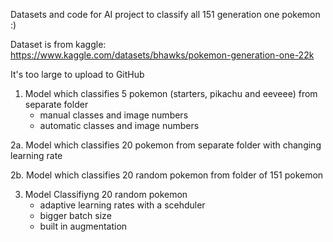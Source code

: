 Datasets and code for AI project to classify all 151 generation one pokemon :)

Dataset is from kaggle:
https://www.kaggle.com/datasets/bhawks/pokemon-generation-one-22k

It's too large to upload to GitHub

1. Model which classifies 5 pokemon (starters, pikachu and eeveee) from separate folder
   * manual classes and image numbers
   * automatic classes and image numbers
      
2a. Model which classifies 20 pokemon from separate folder with changing learning rate
 
2b. Model which classifies 20 random pokemon from folder of 151 pokemon  

3. Model Classifiyng 20 random pokemon
   * adaptive learning rates with a scehduler
   * bigger batch size
   * built in augmentation
